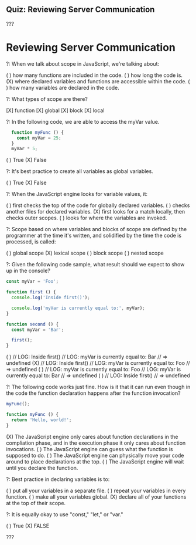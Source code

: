 ## Quiz: Reviewing Server Communication

???

# Reviewing Server Communication

?: When we talk about scope in JavaScript, we're talking about:

( ) how many functions are included in the code. ( ) how long the code is. (X) where declared variables and functions are accessible within the code. ( ) how many variables are declared in the code.

?: What types of scope are there?

[X] function [X] global [X] block [X] local

?: In the following code, we are able to access the myVar value.

```javascript
  function myFunc () {
    const myVar = 25;
  }
  myVar * 5;
```

( ) True (X) False

?: It's best practice to create all variables as global variables.

( ) True (X) False

?: When the JavaScript engine looks for variable values, it:

( ) first checks the top of the code for globally declared variables. ( ) checks another files for declared variables. (X) first looks for a match locally, then checks outer scopes. ( ) looks for where the variables are invoked.

?: Scope based on where variables and blocks of scope are defined by the programmer at the time it's written, and solidified by the time the code is processed, is called:

( ) global scope (X) lexical scope ( ) block scope ( ) nested scope

?: Given the following code sample, what result should we expect to show up in the console?

```javascript
const myVar = 'Foo';

function first () {
  console.log('Inside first()');

  console.log('myVar is currently equal to:', myVar);
}

function second () {
  const myVar = 'Bar';

  first();
}
```

( )
// LOG: Inside first()
// LOG: myVar is currently equal to: Bar
// => undefined
(X)
// LOG: Inside first()
// LOG: myVar is currently equal to: Foo
// => undefined
( )
// LOG: myVar is currently equal to: Foo
// LOG: myVar is currently equal to: Bar
// => undefined
( )
// LOG: Inside first()
// => undefined

?: The following code works just fine. How is it that it can run even though in the code the function declaration happens after the function invocation?

```javascript
myFunc();

function myFunc () {
  return 'Hello, world!';
}
```

(X) The JavaScript engine only cares about function declarations in the compliation phase, and in the execution phase it only cares about function invocations. ( ) The JavaScript engine can guess what the function is supposed to do. ( ) The JavaScript engine can physically move your code around to place declarations at the top. ( ) The JavaScript engine will wait until you declare the function.

?: Best practice in declaring variables is to:

( ) put all your variables in a separate file. ( ) repeat your variables in every function. ( ) make all your variables global. (X) declare all of your functions at the top of their scope.

?: It is equally okay to use "const," "let," or "var."

( ) True (X) FALSE

???
